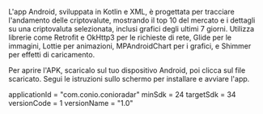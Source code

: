 L'app Android, sviluppata in Kotlin e XML, è progettata per tracciare l'andamento delle criptovalute, mostrando il top 10 del mercato e i dettagli su una criptovaluta selezionata, inclusi grafici degli ultimi 7 giorni. Utilizza librerie come Retrofit e OkHttp3 per le richieste di rete, Glide per le immagini, Lottie per animazioni, MPAndroidChart per i grafici, e Shimmer per effetti di caricamento.


Per aprire l'APK, scaricalo sul tuo dispositivo Android, poi clicca sul file scaricato. Segui le istruzioni sullo schermo per installare e avviare l'app.

 applicationId = "com.conio.conioradar"
        minSdk = 24
        targetSdk = 34
        versionCode = 1
        versionName = "1.0"
